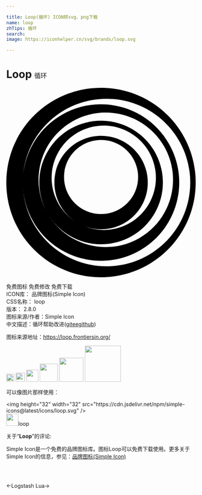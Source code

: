 ```yaml
---

title: Loop(循环) ICON转svg、png下载
name: loop
zhTips: 循环
search: 
image: https://iconhelper.cn/svg/brands/loop.svg

---
```


# Loop  <small style="font-size: 60%;font-weight: 100">循环</small>

<div id="svg" class="svg-wrap">
<svg role="img" viewBox="0 0 24 24" xmlns="http://www.w3.org/2000/svg"><title>Loop icon</title><path d="M12,0C5.371,0,0,5.371,0,12s5.371,12,12,12s12-5.371,12-12C24.011,5.371,18.629,0,12,0z M12.7,22.611 C6.837,22.611,2.089,17.863,2.089,12S6.837,1.389,12.7,1.389S23.311,6.137,23.311,12S18.563,22.611,12.7,22.611z M7.045,3.413 c-4.747,2.735-6.366,8.795-3.632,13.542c2.735,4.737,8.806,6.366,13.542,3.632c4.747-2.735,6.366-8.806,3.632-13.542 C17.852,2.297,11.792,0.678,7.045,3.413z M16.868,19.034c-4.08,2.352-9.287,0.952-11.639-3.118 c-2.352-4.08-0.952-9.287,3.118-11.639c4.08-2.352,9.287-0.952,11.639,3.118C22.337,11.464,20.948,16.682,16.868,19.034z  M5.229,8.084c-2.166,3.741-0.875,8.532,2.866,10.687c3.741,2.166,8.532,0.875,10.698-2.866s0.875-8.532-2.866-10.687 C12.175,3.063,7.384,4.343,5.229,8.084z M18.071,14.702c-1.827,3.161-5.863,4.244-9.025,2.417 c-3.161-1.827-4.244-5.863-2.418-9.025s5.863-4.244,9.025-2.418C18.815,7.493,19.898,11.541,18.071,14.702z M6.093,12 c0,3.271,2.647,5.918,5.918,5.918s5.918-2.647,5.918-5.918s-2.647-5.918-5.918-5.918C8.74,6.082,6.093,8.729,6.093,12z  M16.704,11.3c0,2.593-2.1,4.693-4.693,4.693s-4.693-2.1-4.693-4.693s2.1-4.693,4.693-4.693C14.593,6.607,16.704,8.707,16.704,11.3 z"/></svg>
</div>
<detail full-name='loop'></detail>

<div class="detail-page">
<p>
<span><span class="badge-success badge">免费图标</span> <span class="badge-success badge">免费修改</span>  <span class="badge-success badge">免费下载</span> </span>
<br/>
<span>
ICON库：
<span class="badge-secondary badge">品牌图标(Simple Icon)</span> 
</span>
<br/>
<span>
CSS名称：
<span class="badge-secondary badge">loop</span> 
</span>

<br/>
<span>
版本：
<span class="badge-secondary badge">2.8.0</span> 
</span>
<br/>
<span>图标来源/作者：<span class="badge-light badge">Simple Icon</span></span> 
<br/>
<span class="zh-detail">中文描述：<span class="badge-primary badge">循环</span><span class="help-link"><span>帮助改进</span>(<a href="https://gitee.com/liuwave/icon-helper/edit/master/json/brands/loop.json" target="_blank" rel="noopener noreferrer">gitee</a><a href="https://github.com/liuwave/icon-helper/edit/master/json/brands/loop.json" target="_blank" rel="noopener noreferrer">github</a></span>)</span><br/>
</p>
</div><div class="description description alert alert-light"><p>图标来源地址：<a href="https://loop.frontiersin.org/" target="_blank" rel="noopener noreferrer">https://loop.frontiersin.org/</a></p></div>
<div class="alert alert-dark">
<img height="21" width="21" src="https://cdn.jsdelivr.net/npm/simple-icons@latest/icons/loop.svg" />
<img height="24" width="24" src="https://cdn.jsdelivr.net/npm/simple-icons@latest/icons/loop.svg" />
<img height="32" width="32" src="https://cdn.jsdelivr.net/npm/simple-icons@latest/icons/loop.svg" />
<img height="48" width="48" src="https://cdn.jsdelivr.net/npm/simple-icons@latest/icons/loop.svg" />
<img height="64" width="64" src="https://cdn.jsdelivr.net/npm/simple-icons@latest/icons/loop.svg" />
<img height="96" width="96" src="https://cdn.jsdelivr.net/npm/simple-icons@latest/icons/loop.svg" />

</div>
<div>
  <p>可以像图片那样使用：    
  </p>
  <div class="alert alert-primary" style="font-size: 14px">
    &lt;img height="32" width="32" src="https://cdn.jsdelivr.net/npm/simple-icons@latest/icons/loop.svg" /&gt;
    <copy-btn content='<img height="32" width="32" src="https://cdn.jsdelivr.net/npm/simple-icons@latest/icons/loop.svg" />'></copy-btn>
  </div>
  <div class="alert alert-secondary">
    <img height="32" width="32" src="https://cdn.jsdelivr.net/npm/simple-icons@latest/icons/loop.svg" />loop
    <copy-btn content="loop" btn-title="复制图标名称"></copy-btn>
  </div>
</div>
<div class="icon-detail__container">
<p>关于“<b>Loop</b>”的评论:</p>
</div>
<Vssue title="关于“Loop”的评论" />
<div><p>Simple Icon是一个免费的品牌图标库。图标Loop可以免费下载使用。更多关于  Simple Icon的信息，参见：<a target="_blank" href="https://iconhelper.cn/brands.html">品牌图标(Simple Icon)</a>
</p></div>


<div style="padding:2rem 0 " class="page-nav"><p class="inner"><span class="prev">←<router-link to="/icon/logstash.html">Logstash</router-link></span> <span class="next"><router-link to="/icon/lua.html">Lua</router-link>→</span></p></div>

